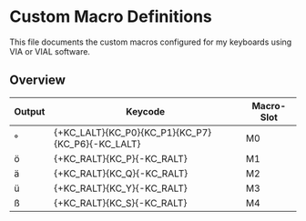 # Custom Macro Definitions

This file documents the custom macros configured for my keyboards using VIA or VIAL software.

## Overview

|Output|Keycode|Macro-Slot|
|-|-|-|
| ° | {+KC_LALT}{KC_P0}{KC_P1}{KC_P7}{KC_P6}{-KC_LALT} | M0|
| ö| {+KC_RALT}{KC_P}{-KC_RALT} | M1|
| ä|{+KC_RALT}{KC_Q}{-KC_RALT} |M2|
| ü|{+KC_RALT}{KC_Y}{-KC_RALT} | M3|
| ß |{+KC_RALT}{KC_S}{-KC_RALT} | M4 |
